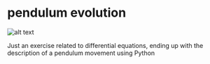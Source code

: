 # pendulum evolution



![alt text](https://miro.medium.com/max/1313/1*V_f4tP53hG_J_kj_DhP0Ew.jpeg)

Just an exercise related to differential equations, ending up with the description of a pendulum movement using Python
